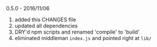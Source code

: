 0.5.0 - 2016/11/06

1. added this CHANGES file
2. updated all dependencies
3. DRY'd npm scripts and renamed 'compile' to 'build'
4. eliminated middleman `index.js` and pointed right at `lib/`
